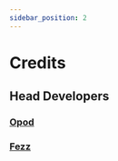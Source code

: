```yaml
---
sidebar_position: 2
---
```


# Credits

## Head Developers
###  [Opod](https://github.com/DylanL0ng)
### [Fezz](https://github.com/FBFezz)